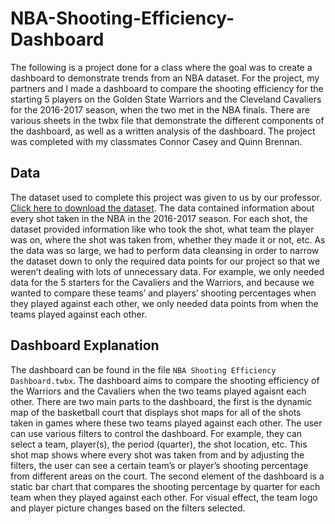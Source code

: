 # NBA-Shooting-Efficiency-Dashboard
The following is a project done for a class where the goal was to create a dashboard to demonstrate trends from an NBA dataset. For the project, my partners and I made a dashboard to compare the shooting efficiency for the starting 5 players on the Golden State Warriors and the Cleveland Cavaliers for the 2016-2017 season, when the two met in the NBA finals. There are various sheets in the twbx file that demonstrate the different components of the dashboard, as well as a written analysis of the dashboard. The project was completed with my classmates Connor Casey and Quinn Brennan.

## Data
The dataset used to complete this project was given to us by our professor. [Click here to download the dataset](https://drive.google.com/uc?export=download&id=10lCSStCBBb-jttqsCGTqr-C38OOQnTlQ). The data contained information about every shot taken in the NBA in the 2016-2017 season. For each shot, the dataset provided information like who took the shot, what team the player was on, where the shot was taken from, whether they made it or not, etc. As the data was so large, we had to perform data cleansing in order to narrow the dataset down to only the required data points for our project so that we weren’t dealing with lots of unnecessary data. For example, we only needed data for the 5 starters for the Cavaliers and the Warriors, and because we wanted to compare these teams’ and players’ shooting percentages when they played against each other, we only needed data points from when the teams played against each other. 

## Dashboard Explanation
The dashboard can be found in the file `NBA Shooting Efficiency Dashboard.twbx`. The dashboard aims to compare the shooting efficiency of the Warriors and the Cavaliers when the two teams played agaisnt each other. There are two main parts to the dashboard, the first is the dynamic map of the basketball court that displays shot maps for all of the shots taken in games where these two teams played against each other. The user can use various filters to control the dashboard. For example, they can select a team, player(s), the period (quarter), the shot location, etc. This shot map shows where every shot was taken from and by adjusting the filters, the user can see a certain team’s or player’s shooting percentage from different areas on the court. The second element of the dashboard is a static bar chart that compares the shooting percentage by quarter for each team when they played against each other. For visual effect, the team logo and player picture changes based on the filters selected.

